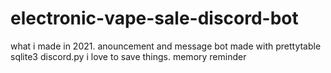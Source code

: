 # electronic-vape-sale-discord-bot
what i made in 2021. anouncement and message bot made with prettytable sqlite3 discord.py
i love to save things. memory reminder
